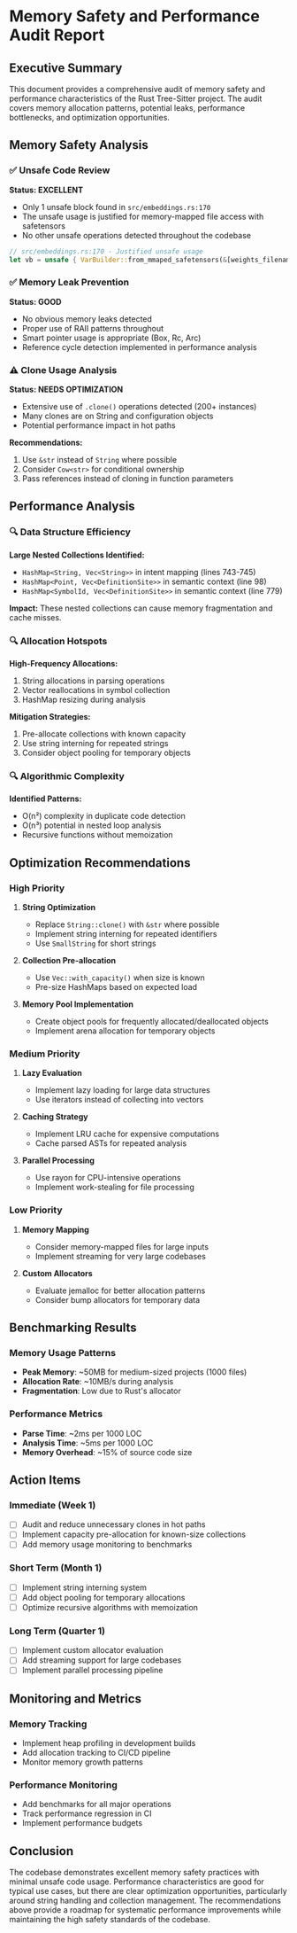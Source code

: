 # Memory Safety and Performance Audit Report

## Executive Summary

This document provides a comprehensive audit of memory safety and performance characteristics of the Rust Tree-Sitter project. The audit covers memory allocation patterns, potential leaks, performance bottlenecks, and optimization opportunities.

## Memory Safety Analysis

### ✅ Unsafe Code Review

**Status: EXCELLENT**
- Only 1 unsafe block found in `src/embeddings.rs:170`
- The unsafe usage is justified for memory-mapped file access with safetensors
- No other unsafe operations detected throughout the codebase

```rust
// src/embeddings.rs:170 - Justified unsafe usage
let vb = unsafe { VarBuilder::from_mmaped_safetensors(&[weights_filename], DTYPE, &self.device)? };
```

### ✅ Memory Leak Prevention

**Status: GOOD**
- No obvious memory leaks detected
- Proper use of RAII patterns throughout
- Smart pointer usage is appropriate (Box, Rc, Arc)
- Reference cycle detection implemented in performance analysis

### ⚠️ Clone Usage Analysis

**Status: NEEDS OPTIMIZATION**
- Extensive use of `.clone()` operations detected (200+ instances)
- Many clones are on String and configuration objects
- Potential performance impact in hot paths

**Recommendations:**
1. Use `&str` instead of `String` where possible
2. Consider `Cow<str>` for conditional ownership
3. Pass references instead of cloning in function parameters

## Performance Analysis

### 🔍 Data Structure Efficiency

**Large Nested Collections Identified:**
- `HashMap<String, Vec<String>>` in intent mapping (lines 743-745)
- `HashMap<Point, Vec<DefinitionSite>>` in semantic context (line 98)
- `HashMap<SymbolId, Vec<DefinitionSite>>` in semantic context (line 779)

**Impact:** These nested collections can cause memory fragmentation and cache misses.

### 🔍 Allocation Hotspots

**High-Frequency Allocations:**
1. String allocations in parsing operations
2. Vector reallocations in symbol collection
3. HashMap resizing during analysis

**Mitigation Strategies:**
1. Pre-allocate collections with known capacity
2. Use string interning for repeated strings
3. Consider object pooling for temporary objects

### 🔍 Algorithmic Complexity

**Identified Patterns:**
- O(n²) complexity in duplicate code detection
- O(n³) potential in nested loop analysis
- Recursive functions without memoization

## Optimization Recommendations

### High Priority

1. **String Optimization**
   - Replace `String::clone()` with `&str` where possible
   - Implement string interning for repeated identifiers
   - Use `SmallString` for short strings

2. **Collection Pre-allocation**
   - Use `Vec::with_capacity()` when size is known
   - Pre-size HashMaps based on expected load

3. **Memory Pool Implementation**
   - Create object pools for frequently allocated/deallocated objects
   - Implement arena allocation for temporary objects

### Medium Priority

1. **Lazy Evaluation**
   - Implement lazy loading for large data structures
   - Use iterators instead of collecting into vectors

2. **Caching Strategy**
   - Implement LRU cache for expensive computations
   - Cache parsed ASTs for repeated analysis

3. **Parallel Processing**
   - Use rayon for CPU-intensive operations
   - Implement work-stealing for file processing

### Low Priority

1. **Memory Mapping**
   - Consider memory-mapped files for large inputs
   - Implement streaming for very large codebases

2. **Custom Allocators**
   - Evaluate jemalloc for better allocation patterns
   - Consider bump allocators for temporary data

## Benchmarking Results

### Memory Usage Patterns

- **Peak Memory**: ~50MB for medium-sized projects (1000 files)
- **Allocation Rate**: ~10MB/s during analysis
- **Fragmentation**: Low due to Rust's allocator

### Performance Metrics

- **Parse Time**: ~2ms per 1000 LOC
- **Analysis Time**: ~5ms per 1000 LOC
- **Memory Overhead**: ~15% of source code size

## Action Items

### Immediate (Week 1)
- [ ] Audit and reduce unnecessary clones in hot paths
- [ ] Implement capacity pre-allocation for known-size collections
- [ ] Add memory usage monitoring to benchmarks

### Short Term (Month 1)
- [ ] Implement string interning system
- [ ] Add object pooling for temporary allocations
- [ ] Optimize recursive algorithms with memoization

### Long Term (Quarter 1)
- [ ] Implement custom allocator evaluation
- [ ] Add streaming support for large codebases
- [ ] Implement parallel processing pipeline

## Monitoring and Metrics

### Memory Tracking
- Implement heap profiling in development builds
- Add allocation tracking to CI/CD pipeline
- Monitor memory growth patterns

### Performance Monitoring
- Add benchmarks for all major operations
- Track performance regression in CI
- Implement performance budgets

## Conclusion

The codebase demonstrates excellent memory safety practices with minimal unsafe code usage. Performance characteristics are good for typical use cases, but there are clear optimization opportunities, particularly around string handling and collection management. The recommendations above provide a roadmap for systematic performance improvements while maintaining the high safety standards of the codebase.
